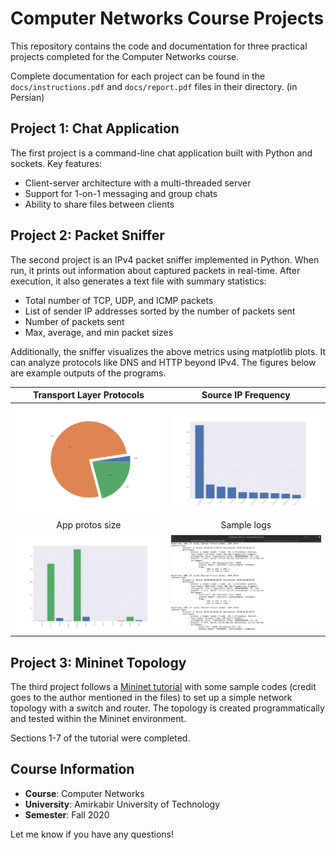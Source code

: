 # Computer Networks Course Projects

This repository contains the code and documentation for three practical projects completed for the Computer Networks
course.

Complete documentation for each project can be found in the `docs/instructions.pdf` and `docs/report.pdf` files in their directory. (in Persian)

## Project 1: Chat Application

The first project is a command-line chat application built with Python and sockets. Key features:

- Client-server architecture with a multi-threaded server
- Support for 1-on-1 messaging and group chats
- Ability to share files between clients

## Project 2: Packet Sniffer

The second project is an IPv4 packet sniffer implemented in Python. When run, it prints out information about captured
packets in real-time. After execution, it also generates a text file with summary statistics:

- Total number of TCP, UDP, and ICMP packets
- List of sender IP addresses sorted by the number of packets sent
- Number of packets sent
- Max, average, and min packet sizes

Additionally, the sniffer visualizes the above metrics using matplotlib plots. It can analyze protocols like DNS and
HTTP beyond IPv4. The figures below are example outputs of the programs.

|                       Transport Layer Protocols                       |                       Source IP Frequency                        |
|:---------------------------------------------------------------------:|:----------------------------------------------------------------:|
| ![Transport](packet-sniffer/SampleReport/TransportLayerProtocols.png) | ![movie page](packet-sniffer/SampleReport/SourceIPFrequency.png) |
|                            App protos size                            |                           Sample logs                            |
|   ![App Protos Size](packet-sniffer/SampleReport/AppProtosSize.png)   |      ![logs](packet-sniffer/SampleReport/SampleOutput.png)       |

## Project 3: Mininet Topology

The third project follows
a [Mininet tutorial](https://homepages.dcc.ufmg.br/~mmvieira/cc/OpenFlow%20Tutorial%20-%20OpenFlow%20Wiki.htm) with some sample codes (credit goes to the author mentioned in the files) to set up
a simple network topology with a switch and router. The topology is created programmatically and tested within the
Mininet environment.

Sections 1-7 of the tutorial were completed.

## Course Information

- **Course**: Computer Networks
- **University**: Amirkabir University of Technology
- **Semester**: Fall 2020

Let me know if you have any questions!
